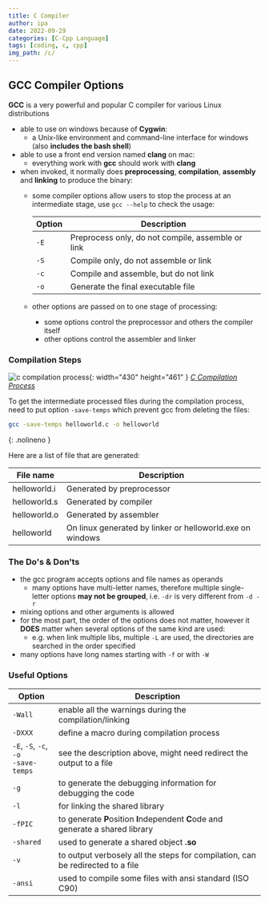 ```yaml
---
title: C Compiler
author: ipa
date: 2022-09-29
categories: [C-Cpp Language]
tags: [coding, c, cpp]
img_path: /c/
---
```


## GCC Compiler Options

**GCC** is a very powerful and popular C compiler for various Linux distributions

- able to use on windows because of **Cygwin**:
  - a Unix-like environment and command-line interface for windows (also **includes the bash shell**)
- able to use a front end version named **clang** on mac:
  - everything work with **gcc** should work with **clang**
- when invoked, it normally does **preprocessing**, **compilation**, **assembly** and **linking** to produce the binary:
  - some compiler options allow users to stop the process at an intermediate stage, use `gcc --help` to check the usage:
    
    | Option | Description                                       |
    | ------ | ------------------------------------------------- |
    | `-E`   | Preprocess only, do not compile, assemble or link |
    | `-S`   | Compile only, do not assemble or link             |
    | `-c`   | Compile and assemble, but do not link             |
    | `-o`   | Generate the final executable file                |
  - other options are passed on to one stage of processing:
    - some options control the preprocessor and others the compiler itself
    - other options control the assembler and linker

### Compilation Steps

![c compilation process](c_compilation_process.png){: width="430" height="461" }
_[C Compilation Process](https://codeforwin.org/c-programming/c-compilation-process)_

To get the intermediate processed files during the compilation process, need to put option `-save-temps` which prevent gcc from deleting the files:

```bash
gcc -save-temps helloworld.c -o helloworld
```
{: .nolineno }

Here are a list of file that are generated:

| File name    | Description                                               |
| ------------ | --------------------------------------------------------- |
| helloworld.i | Generated by preprocessor                                 |
| helloworld.s | Generated by compiler                                     |
| helloworld.o | Generated by assembler                                    |
| helloworld   | On linux generated by linker or helloworld.exe on windows |

### The Do's & Don'ts

- the gcc program accepts options and file names as operands
  - many options have multi-letter names, therefore multiple single-letter options **may not be grouped**, i.e. `-dr` is very different from `-d -r`
- mixing options and other arguments is allowed
- for the most part, the order of the options does not matter, however it **DOES** matter when several options of the same kind are used:
  - e.g. when link multiple libs, multiple `-L` are used, the directories are searched in the order specified
- many options have long names starting with `-f` or with `-W`

### Useful Options

| Option                                  | Description                                                  |
| --------------------------------------- | ------------------------------------------------------------ |
| `-Wall`                                 | enable all the warnings during the compilation/linking       |
| `-DXXX`                                 | define a macro during compilation process                    |
| `-E`, `-S`, `-c`, `-o`<br>`-save-temps` | see the description above, might need redirect the output to a file |
| `-g`                                    | to generate the debugging information for debugging the code |
| `-l`                                    | for linking the shared library                               |
| `-fPIC`                                 | to generate **P**osition **I**ndependent **C**ode and generate a shared library |
| `-shared`                               | used to generate a shared object **.so**                     |
| `-v`                                    | to output verbosely all the steps for compilation, can be redirected to a file |
| `-ansi`                                 | used to compile some files with ansi standard (ISO C90)      |

